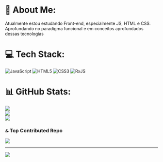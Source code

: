 # 💫 About Me:
Atualmente estou estudando Front-end, especialmente JS, HTML e CSS.<br>Aprofundando no paradigma funcional e em conceitos aprofundados dessas tecnologias<br>


# 💻 Tech Stack:
![JavaScript](https://img.shields.io/badge/javascript-%23323330.svg?style=for-the-badge&logo=javascript&logoColor=%23F7DF1E) ![HTML5](https://img.shields.io/badge/html5-%23E34F26.svg?style=for-the-badge&logo=html5&logoColor=white) ![CSS3](https://img.shields.io/badge/css3-%231572B6.svg?style=for-the-badge&logo=css3&logoColor=white) ![RxJS](https://img.shields.io/badge/rxjs-%23B7178C.svg?style=for-the-badge&logo=reactivex&logoColor=white)
# 📊 GitHub Stats:
![](https://github-readme-stats.vercel.app/api?username=jrNaldo&theme=dark&hide_border=false&include_all_commits=false&count_private=false)<br/>
![](https://nirzak-streak-stats.vercel.app/?user=jrNaldo&theme=dark&hide_border=false)<br/>
![](https://github-readme-stats.vercel.app/api/top-langs/?username=jrNaldo&theme=dark&hide_border=false&include_all_commits=false&count_private=false&layout=compact)

### 🔝 Top Contributed Repo
![](https://github-contributor-stats.vercel.app/api?username=jrNaldo&limit=5&theme=dark&combine_all_yearly_contributions=true)

---
[![](https://visitcount.itsvg.in/api?id=jrNaldo&icon=0&color=0)](https://visitcount.itsvg.in)

<!-- Proudly created with GPRM ( https://gprm.itsvg.in ) -->
